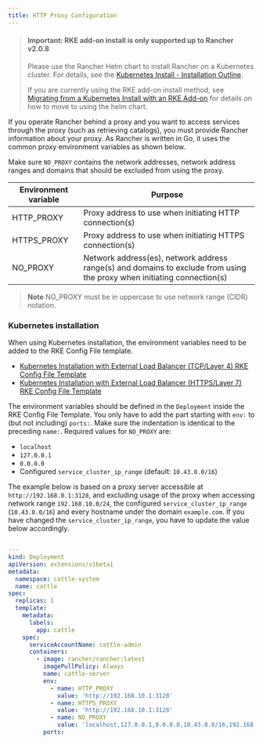 ```yaml
---
title: HTTP Proxy Configuration
---
```


> #### **Important: RKE add-on install is only supported up to Rancher v2.0.8**
>
> Please use the Rancher Helm chart to install Rancher on a Kubernetes cluster. For details, see the [Kubernetes Install - Installation Outline](/docs/installation/options/helm2/#installation-outline).
>
> If you are currently using the RKE add-on install method, see [Migrating from a Kubernetes Install with an RKE Add-on](/docs/upgrades/upgrades/migrating-from-rke-add-on/) for details on how to move to using the helm chart.

If you operate Rancher behind a proxy and you want to access services through the proxy (such as retrieving catalogs), you must provide Rancher information about your proxy. As Rancher is written in Go, it uses the common proxy environment variables as shown below.

Make sure `NO_PROXY` contains the network addresses, network address ranges and domains that should be excluded from using the proxy.

| Environment variable | Purpose                                                                                                                 |
| -------------------- | ----------------------------------------------------------------------------------------------------------------------- |
| HTTP_PROXY           | Proxy address to use when initiating HTTP connection(s)                                                                 |
| HTTPS_PROXY          | Proxy address to use when initiating HTTPS connection(s)                                                                |
| NO_PROXY             | Network address(es), network address range(s) and domains to exclude from using the proxy when initiating connection(s) |

> **Note** NO_PROXY must be in uppercase to use network range (CIDR) notation.

### Kubernetes installation

When using Kubernetes installation, the environment variables need to be added to the RKE Config File template.

- [Kubernetes Installation with External Load Balancer (TCP/Layer 4) RKE Config File Template](/docs/installation/k8s-install-server-install/#5-download-rke-config-file-template)
- [Kubernetes Installation with External Load Balancer (HTTPS/Layer 7) RKE Config File Template](/docs/installation/k8s-install-server-install-external-lb/#5-download-rke-config-file-template)

The environment variables should be defined in the `Deployment` inside the RKE Config File Template. You only have to add the part starting with `env:` to (but not including) `ports:`. Make sure the indentation is identical to the preceding `name:`. Required values for `NO_PROXY` are:

- `localhost`
- `127.0.0.1`
- `0.0.0.0`
- Configured `service_cluster_ip_range` (default: `10.43.0.0/16`)

The example below is based on a proxy server accessible at `http://192.168.0.1:3128`, and excluding usage of the proxy when accessing network range `192.168.10.0/24`, the configured `service_cluster_ip_range` (`10.43.0.0/16`) and every hostname under the domain `example.com`. If you have changed the `service_cluster_ip_range`, you have to update the value below accordingly.

```yaml

---
kind: Deployment
apiVersion: extensions/v1beta1
metadata:
  namespace: cattle-system
  name: cattle
spec:
  replicas: 1
  template:
    metadata:
      labels:
        app: cattle
    spec:
      serviceAccountName: cattle-admin
      containers:
        - image: rancher/rancher:latest
          imagePullPolicy: Always
          name: cattle-server
          env:
            - name: HTTP_PROXY
              value: 'http://192.168.10.1:3128'
            - name: HTTPS_PROXY
              value: 'http://192.168.10.1:3128'
            - name: NO_PROXY
              value: 'localhost,127.0.0.1,0.0.0.0,10.43.0.0/16,192.168.10.0/24,example.com'
          ports:
```
